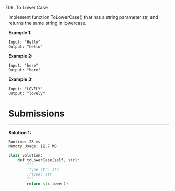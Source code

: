 709. To Lower Case

Implement function ToLowerCase() that has a string parameter str, and returns the same string in lowercase.

 

**Example 1:**
```
Input: "Hello"
Output: "hello"
```

**Example 2:**
```
Input: "here"
Output: "here"
```

**Example 3:**
```
Input: "LOVELY"
Output: "lovely"
```

# Submissions
---
**Solution 1:**
```
Runtime: 28 ms
Memory Usage: 12.7 MB
```
```python
class Solution:
    def toLowerCase(self, str):
        """
        :type str: str
        :rtype: str
        """
        return str.lower()
```